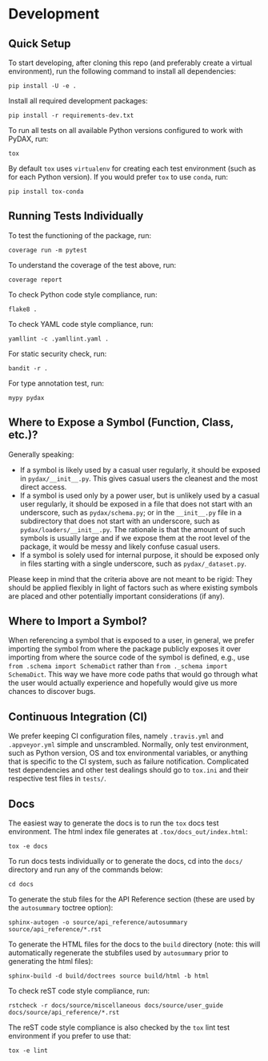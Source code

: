 # Development

## Quick Setup

To start developing, after cloning this repo (and preferably create a virtual environment), run the following command to
install all dependencies:

    pip install -U -e .

Install all required development packages:

    pip install -r requirements-dev.txt

To run all tests on all available Python versions configured to work with PyDAX, run:

    tox

By default `tox` uses `virtualenv` for creating each test environment (such as for each Python version). If you would prefer `tox` to use `conda`, run:

    pip install tox-conda

## Running Tests Individually

To test the functioning of the package, run:

    coverage run -m pytest

To understand the coverage of the test above, run:

    coverage report

To check Python code style compliance, run:

    flake8 .

To check YAML code style compliance, run:

    yamllint -c .yamllint.yaml .

For static security check, run:

    bandit -r .

For type annotation test, run:

    mypy pydax

## Where to Expose a Symbol (Function, Class, etc.)?

Generally speaking:

- If a symbol is likely used by a casual user regularly, it should be exposed in `pydax/__init__.py`. This gives casual
  users the cleanest and the most direct access.
- If a symbol is used only by a power user, but is unlikely used by a casual user regularly, it should be exposed in a
  file that does not start with an underscore, such as `pydax/schema.py`; or in the `__init__.py` file in a subdirectory
  that does not start with an underscore, such as `pydax/loaders/__init__.py`. The rationale is that the amount of such
  symbols is usually large and if we expose them at the root level of the package, it would be messy and likely confuse
  casual users.
- If a symbol is solely used for internal purpose, it should be exposed only in files starting with a single underscore,
  such as `pydax/_dataset.py`.

Please keep in mind that the criteria above are not meant to be rigid: They should be applied flexibly in light of
factors such as where existing symbols are placed and other potentially important considerations (if any).

## Where to Import a Symbol?

When referencing a symbol that is exposed to a user, in general, we prefer importing the symbol from where the package
publicly exposes it over importing from where the source code of the symbol is defined, e.g., use `from .schema import
SchemaDict` rather than `from ._schema import SchemaDict`. This way we have more code paths that would go through what
the user would actually experience and hopefully would give us more chances to discover bugs.

## Continuous Integration (CI)

We prefer keeping CI configuration files, namely `.travis.yml` and `.appveyor.yml` simple and unscrambled. Normally,
only test environment, such as Python version, OS and tox environmental variables, or anything that is specific to the
CI system, such as failure notification. Complicated test dependencies and other test dealings should go to `tox.ini`
and their respective test files in `tests/`.

## Docs

The easiest way to generate the docs is to run the `tox` docs test environment. The html index file generates at `.tox/docs_out/index.html`:

    tox -e docs

To run docs tests individually or to generate the docs, cd into the `docs/` directory and run any of the commands below:

    cd docs

To generate the stub files for the API Reference section (these are used by the `autosummary` toctree option):

    sphinx-autogen -o source/api_reference/autosummary source/api_reference/*.rst

To generate the HTML files for the docs to the `build` directory (note: this will automatically regenerate the stubfiles used by `autosummary` prior to generating the html files):

    sphinx-build -d build/doctrees source build/html -b html

To check reST code style compliance, run:

    rstcheck -r docs/source/miscellaneous docs/source/user_guide docs/source/api_reference/*.rst

The reST code style compliance is also checked by the `tox` lint test environment if you prefer to use that:

    tox -e lint
